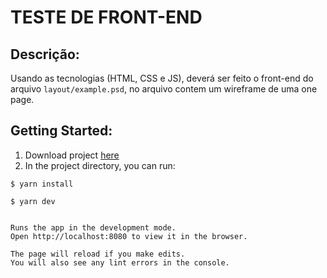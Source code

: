 # TESTE DE FRONT-END

## Descrição:

Usando as tecnologias (HTML, CSS e JS), deverá ser feito o front-end do arquivo `layout/example.psd`, no arquivo contem um wireframe de uma one page.

## Getting Started:

1. Download project <a href="https://github.com/steniafelix/teste-frontend/archive/master.zip">here</a>
2. In the project directory, you can run:

```
$ yarn install
```

```
$ yarn dev


Runs the app in the development mode.
Open http://localhost:8080 to view it in the browser.

The page will reload if you make edits.
You will also see any lint errors in the console.
```
